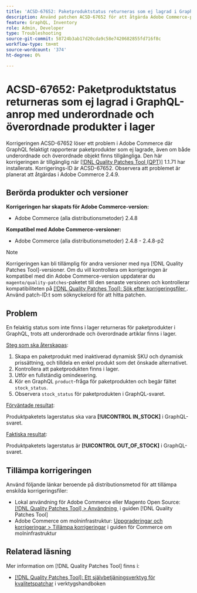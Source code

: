 ```yaml
---
title: 'ACSD-67652: Paketproduktstatus returneras som ej lagrad i GraphQL-anrop med underordnade och överordnade produkter i lager'
description: Använd patchen ACSD-67652 för att åtgärda Adobe Commerce-problemet där produktpaketstatusen returneras som ej lagrad i GraphQL-anrop, även med underordnade och överordnade produkter i lager.
feature: GraphQL, Inventory
role: Admin, Developer
type: Troubleshooting
source-git-commit: 58724b3ab17d20cda9c58e7420682855fd716f8c
workflow-type: tm+mt
source-wordcount: '374'
ht-degree: 0%

---
```



# ACSD-67652: Paketproduktstatus returneras som ej lagrad i GraphQL-anrop med underordnade och överordnade produkter i lager

Korrigeringen ACSD-67652 löser ett problem i Adobe Commerce där GraphQL felaktigt rapporterar paketprodukter som ej lagrade, även om både underordnade och överordnade objekt finns tillgängliga. Den här korrigeringen är tillgänglig när [[!DNL Quality Patches Tool (QPT)]](/help/tools/quality-patches-tool/quality-patches-tool-to-self-serve-quality-patches.md) 1.1.71 har installerats. Korrigerings-ID är ACSD-67652. Observera att problemet är planerat att åtgärdas i Adobe Commerce 2.4.9.

## Berörda produkter och versioner

**Korrigeringen har skapats för Adobe Commerce-version:**

* Adobe Commerce (alla distributionsmetoder) 2.4.8

**Kompatibel med Adobe Commerce-versioner:**

* Adobe Commerce (alla distributionsmetoder) 2.4.8 - 2.4.8-p2

>[!NOTE]
>
>Korrigeringen kan bli tillämplig för andra versioner med nya [!DNL Quality Patches Tool]-versioner. Om du vill kontrollera om korrigeringen är kompatibel med din Adobe Commerce-version uppdaterar du `magento/quality-patches`-paketet till den senaste versionen och kontrollerar kompatibiliteten på [[!DNL Quality Patches Tool]: Sök efter korrigeringsfiler &#x200B;](https://experienceleague.adobe.com/tools/commerce-quality-patches/index.html). Använd patch-ID:t som söknyckelord för att hitta patchen.

## Problem

En felaktig status som inte finns i lager returneras för paketprodukter i GraphQL, trots att underordnade och överordnade artiklar finns i lager.

<u>Steg som ska återskapas</u>:

1. Skapa en paketprodukt med inaktiverad dynamisk SKU och dynamisk prissättning, och tilldela en enkel produkt som det önskade alternativet.
1. Kontrollera att paketprodukten finns i lager.
1. Utför en fullständig omindexering.
1. Kör en GraphQL `product`-fråga för paketprodukten och begär fältet `stock_status`.
1. Observera `stock_status` för paketprodukten i GraphQL-svaret.


<u>Förväntade resultat</u>:

Produktpaketets lagerstatus ska vara **[!UICONTROL IN_STOCK]** i GraphQL-svaret.

<u>Faktiska resultat</u>:

Produktpaketets lagerstatus är **[!UICONTROL OUT_OF_STOCK]** i GraphQL-svaret.


## Tillämpa korrigeringen

Använd följande länkar beroende på distributionsmetod för att tillämpa enskilda korrigeringsfiler:

* Lokal användning för Adobe Commerce eller Magento Open Source: [[!DNL Quality Patches Tool] > Användning &#x200B;](/help/tools/quality-patches-tool/usage.md) i guiden [!DNL Quality Patches Tool]
* Adobe Commerce om molninfrastruktur: [Uppgraderingar och korrigeringar > Tillämpa korrigeringar](https://experienceleague.adobe.com/docs/commerce-cloud-service/user-guide/develop/upgrade/apply-patches.html) i guiden för Commerce om molninfrastruktur

## Relaterad läsning

Mer information om [!DNL Quality Patches Tool] finns i:

* [[!DNL Quality Patches Tool]: Ett självbetjäningsverktyg för kvalitetspatchar](/help/tools/quality-patches-tool/quality-patches-tool-to-self-serve-quality-patches.md) i verktygshandboken

